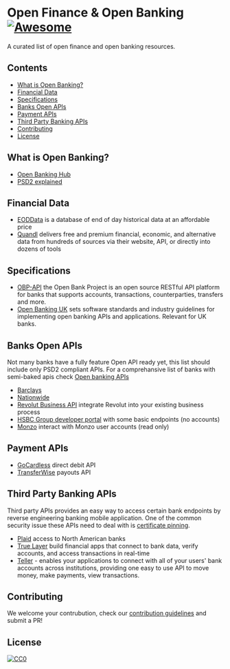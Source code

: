 
# Open Finance & Open Banking [![Awesome](https://cdn.rawgit.com/sindresorhus/awesome/d7305f38d29fed78fa85652e3a63e154dd8e8829/media/badge.svg)](https://github.com/sindresorhus/awesome)

A curated list of open finance and open banking resources.

<!-- START doctoc generated TOC please keep comment here to allow auto update -->
<!-- DON'T EDIT THIS SECTION, INSTEAD RE-RUN doctoc TO UPDATE -->
## Contents

- [What is Open Banking?](#what-is-open-banking)
- [Financial Data](#financial-data)
- [Specifications](#specifications)
- [Banks Open APIs](#banks-open-apis)
- [Payment APIs](#payment-apis)
- [Third Party Banking APIs](#third-party-banking-apis)
- [Contributing](#contributing)
- [License](#license)

<!-- END doctoc generated TOC please keep comment here to allow auto update -->

## What is Open Banking?

* [Open Banking Hub](https://openbankinghub.com/)
* [PSD2 explained](https://en.wikipedia.org/wiki/Payment_Services_Directive)

## Financial Data

* [EODData](http://eoddata.com/default.aspx) is a database of end of day historical data at an affordable price
* [Quandl](https://www.quandl.com/) delivers free and premium financial, economic, and alternative data from hundreds of sources via their website, API, or directly into dozens of tools


## Specifications

* [OBP-API](https://github.com/OpenBankProject/OBP-API) the Open Bank Project is an
open source RESTful API platform for banks that supports accounts, transactions, counterparties, transfers and more.
* [Open Banking UK](https://www.openbanking.org.uk/) sets software standards and industry guidelines for implementing open banking APIs and applications. Relevant for UK banks.

## Banks Open APIs

Not many banks have a fully feature Open API ready yet, this list should include only PSD2 compliant APIs.
For a comprehansive list of banks with semi-baked apis check [Open banking APIs](http://openbankingapis.io/)

* [Barclays](https://developer.barclays.com/)
* [Nationwide](https://www.nationwide.co.uk/developer)
* [Revolut Business API](https://www.revolut.com/open-api) integrate Revolut into your existing business process
* [HSBC Group developer portal](https://developer.hsbc.com/) with some basic endpoints (no accounts)
* [Monzo](https://docs.monzo.com/#aisp-access) interact with Monzo user accounts (read only)

## Payment APIs

* [GoCardless](https://gocardless.com/direct-debit-api/) direct debit API
* [TransferWise](https://transferwise.com/payouts/) payouts API

## Third Party Banking APIs

Third party APIs provides an easy way to access certain bank endpoints by reverse engineering
banking mobile application. One of the common security issue these APIs need to deal with is [certificate pinning](https://media.blackhat.com/bh-us-12/Turbo/Diquet/BH_US_12_Diqut_Osborne_Mobile_Certificate_Pinning_Slides.pdf).

* [Plaid](https://plaid.com/) access to North American banks
* [True Layer](https://truelayer.com/) build financial apps that connect to bank data, verify accounts, and access transactions in real-time
* [Teller](https://teller.io/) - enables your applications to connect with all of your users' bank accounts across institutions, providing one easy to use API to move money, make payments, view transactions.

## Contributing

We welcome your contrubution, check our [contribution guidelines](./contributing.md) and submit a PR!

## License

[![CC0](http://mirrors.creativecommons.org/presskit/buttons/88x31/svg/cc-zero.svg)](https://creativecommons.org/publicdomain/zero/1.0/)
